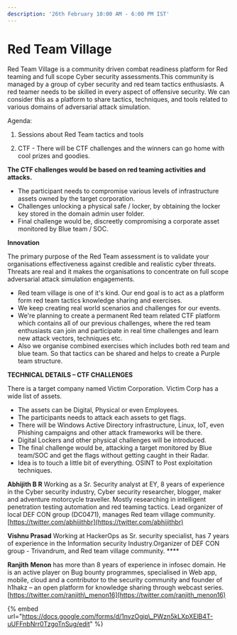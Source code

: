 ```yaml
---
description: '26th February 10:00 AM - 6:00 PM IST'
---
```


# Red Team Village

Red Team Village is a community driven combat readiness platform for Red teaming and full scope Cyber security assessments.This community is managed by a group of cyber security and red team tactics enthusiasts. A red teamer needs to be skilled in every aspect of offensive security. We can consider this as a platform to share tactics, techniques, and tools related to various domains of adversarial attack simulation.

Agenda: 

1. Sessions about Red Team tactics and tools

2. CTF  - There will be CTF challenges and the winners can go home with cool prizes and goodies. 

**The CTF challenges would be based on red teaming activities and attacks.**

* The participant needs to compromise various levels of infrastructure assets owned by the target corporation. 
* Challenges unlocking a physical safe / locker, by obtaining the locker key stored in the domain admin user folder.
* Final challenge would be, discreetly compromising a corporate asset monitored by Blue team / SOC.

**Innovation**

The primary purpose of the Red Team assessment is to validate your organisations effectiveness against credible and realistic cyber threats. Threats are real and it makes the organisations to concentrate on full scope adversarial attack simulation engagements.

* Red team village is one of it's kind. Our end goal is to act as a platform form red team tactics knowledge sharing and exercises. 
* We keep creating real world scenarios and challenges for our events. 
* We're planning to create a permanent Red team related CTF platform which contains all of our previous challenges, where the red team enthusiasts can join and participate in real time challenges and learn new attack vectors, techniques etc.
* Also we organise combined exercises which includes both red team and blue team. So that tactics can be shared and helps to create a Purple team structure.

**TECHNICAL DETAILS – CTF CHALLENGES**

There is a target company named Victim Corporation. Victim Corp has a wide list of assets.

* The assets can be Digital, Physical or even Employees. 
* The participants needs to attack each assets to get flags. 
* There will be Windows Active Directory infrastructure, Linux, IoT, even Phishing campaigns and other attack frameworks will be there. 
* Digital Lockers and other physical challenges will be introduced. 
* The final challenge would be, attacking a target monitored by Blue team/SOC and get the flags without getting caught in their Radar. 
* Idea is to touch a little bit of everything. OSINT to Post exploitation techniques.

**Abhijith B R** Working as a Sr. Security analyst at EY, 8 years of experience in the Cyber security industry, Cyber security researcher, blogger, maker and adventure motorcycle traveller. Mostly researching in intelligent penetration testing automation and red teaming tactics. Lead organizer of local DEF CON group \(DC0471\), manages Red team village community.[https://twitter.com/abhijithbr](https://twitter.com/abhijithbr)

**Vishnu Prasad** Working at HackerOps as Sr. security specialist, has 7 years of experience in the Information security Industry.Organizer of DEF CON group - Trivandrum, and Red team village community. ****

**Ranjith** **Menon** has more than 8 years of experience in infosec domain. He is an active player on Bug bounty programmes, specialised in Web app, mobile, cloud and a contributor to the security community and founder of h1hakz – an open platform for knowledge sharing through webcast series.[https://twitter.com/ranjith\_menon16](https://twitter.com/ranjith_menon16)

{% embed url="https://docs.google.com/forms/d/1nvzOgip\_PWzn5kLXpXElB4T-uUFFnbNrr0TzgoTnSug/edit" %}




